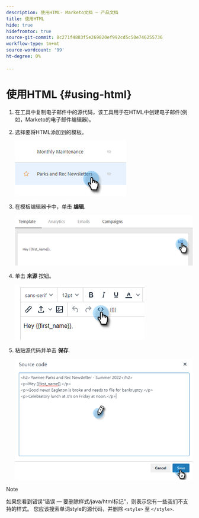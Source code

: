 ```yaml
---
description: 使用HTML- Marketo文档 — 产品文档
title: 使用HTML
hide: true
hidefromtoc: true
source-git-commit: 8c271f4883f5e269820ef992cd5c50e746255736
workflow-type: tm+mt
source-wordcount: '99'
ht-degree: 0%

---
```


# 使用HTML {#using-html}

1. 在工具中复制电子邮件中的源代码，该工具用于在HTML中创建电子邮件(例如，Marketo的电子邮件编辑器)。

1. 选择要将HTML添加到的模板。

   ![](assets/using-html-1.png)

1. 在模板编辑器卡中，单击 **编辑**.

   ![](assets/using-html-2.png)

1. 单击 **来源** 按钮。

   ![](assets/using-html-3.png)

1. 粘贴源代码并单击 **保存**.

   ![](assets/using-html-4.png)

>[!NOTE]
>
>如果您看到错误“错误 — 要删除样式/java/html标记”，则表示您有一些我们不支持的样式。 您应该搜索单词style的源代码，并删除 `<style>` 至 `</style>`.

